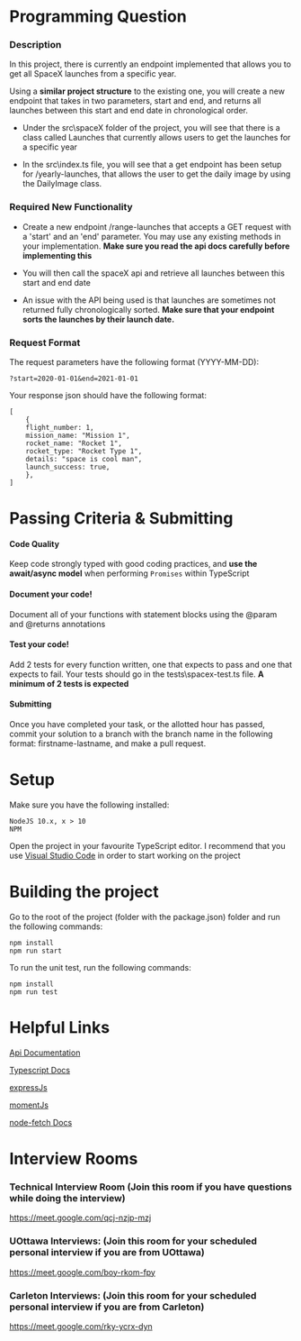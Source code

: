 # Programming Question
### Description
In this project, there is currently an endpoint implemented that allows you to get all SpaceX launches from a specific year.

Using a **similar project structure** to the existing one, you will create a new endpoint that takes in two parameters, start and end, and returns all launches between this start and end date in chronological order.

- Under the src\spaceX folder of the project, you will see that there is a class called Launches that currently allows users to get the launches for a specific year

- In the src\index.ts file, you will see that a get endpoint has been setup for /yearly-launches, that allows the user to get the daily image by using the DailyImage class.

### Required New Functionality

- Create a new endpoint /range-launches that accepts a GET request with a 'start' and an 'end' parameter. You may use any existing methods in your implementation. **Make sure you read the api docs carefully before implementing this**

- You will then call the spaceX api and retrieve all launches between this start and end date

- An issue with the API being used is that launches are sometimes not returned fully chronologically sorted. **Make sure that your endpoint sorts the launches by their launch date.** 


### Request Format
The request parameters have the following format (YYYY-MM-DD):
```
?start=2020-01-01&end=2021-01-01
```

Your response json should have the following format: 
```
[
    {
    flight_number: 1,
    mission_name: "Mission 1",
    rocket_name: "Rocket 1",
    rocket_type: "Rocket Type 1",
    details: "space is cool man",
    launch_success: true,
    },
]

```

# Passing Criteria & Submitting

#### Code Quality
Keep code strongly typed with good coding practices, and **use the await/async model** when performing `Promises` within TypeScript
#### Document your code!
Document all of your functions with statement blocks using the @param and @returns annotations
#### Test your code!
Add 2 tests for every function written, one that expects to pass and one that expects to fail. Your tests should go in the tests\spacex-test.ts file. **A minimum of 2 tests is expected**
#### Submitting
Once you have completed your task, or the allotted hour has passed, commit your solution to a branch with the branch name in the following format: firstname-lastname, and make a pull request. 

# Setup

Make sure you have the following installed:
```
NodeJS 10.x, x > 10
NPM
```
Open the project in your favourite TypeScript editor. I recommend that you use [Visual Studio Code](https://code.visualstudio.com/download) in order to start working on the project

# Building the project
Go to the root of the project (folder with the package.json) folder and run the following commands: 
```
npm install
npm run start
```

To run the unit test, run the following commands:
``` 
npm install
npm run test
```


# Helpful Links


[Api Documentation](https://documenter.getpostman.com/view/2025350/RWaEzAiG?version=latest#bc65ba60-decf-4289-bb04-4ca9df01b9c1)


[Typescript Docs](https://www.typescriptlang.org/docs/handbook/release-notes/typescript-3-7.html)

[expressJs](https://expressjs.com/en/4x/api.html)

[momentJs](https://momentjs.com/docs/)

[node-fetch Docs](https://www.npmjs.com/package/node-fetch)



# Interview Rooms
### Technical Interview Room (Join this room if you have questions while doing the interview)
https://meet.google.com/qcj-nzjp-mzj

### UOttawa Interviews: (Join this room for your scheduled personal interview if you are from UOttawa)
https://meet.google.com/boy-rkom-fpy

### Carleton Interviews: (Join this room for your scheduled personal interview if you are from Carleton)
https://meet.google.com/rky-ycrx-dyn
